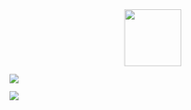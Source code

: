 <div id="header" align="center">
  <img src="https://giphy.com/embed/1sgetPM00wWqJpVUTl" width="100"/>
</div>

![](https://raw.githubusercontent.com/talmkg/github-stats/master/generated/overview.svg#gh-dark-mode-only)


![](https://raw.githubusercontent.com/username/github-stats/master/generated/languages.svg#gh-dark-mode-only)
